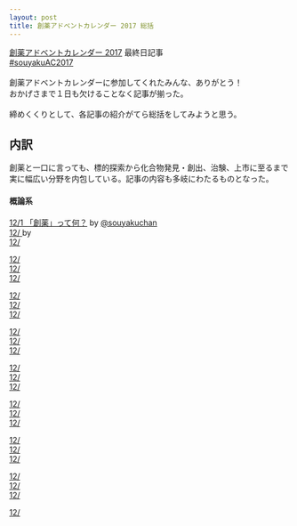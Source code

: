```yaml
---
layout: post
title: 創薬アドベントカレンダー 2017 総括
---
```


[創薬アドベントカレンダー 2017](https://adventar.org/calendars/2412) 最終日記事<br>
[#souyakuAC2017](https://twitter.com/search?q=%23souyakuAC2017)<br>
<br>
創薬アドベントカレンダーに参加してくれたみんな、ありがとう！<br>
おかげさまで１日も欠けることなく記事が揃った。<br>
<br>
締めくくりとして、各記事の紹介がてら総括をしてみようと思う。<br>

## 内訳
創薬と一口に言っても、標的探索から化合物発見・創出、治験、上市に至るまで<br>
実に幅広い分野を内包している。記事の内容も多岐にわたるものとなった。

#### 概論系
[12/1 「創薬」って何？](https://souyakuchan.github.io/DrugDiscoveryIs/) by [@souyakuchan](https://twitter.com/souyakuchan)<br>
[12/ ]() by []()<br>
[12/ ]()<br>


[12/ ]()<br>
[12/ ]()<br>
[12/ ]()<br>


[12/ ]()<br>
[12/ ]()<br>
[12/ ]()<br>

[12/ ]()<br>
[12/ ]()<br>
[12/ ]()<br>

[12/ ]()<br>
[12/ ]()<br>
[12/ ]()<br>

[12/ ]()<br>
[12/ ]()<br>
[12/ ]()<br>

[12/ ]()<br>
[12/ ]()<br>
[12/ ]()<br>

[12/ ]()<br>
[12/ ]()<br>
[12/ ]()<br>

[12/ ]()<br>
